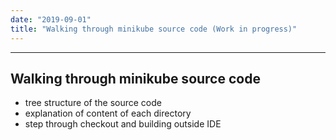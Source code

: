 ```yaml
---
date: "2019-09-01"
title: "Walking through minikube source code (Work in progress)"
---
```



---------------------
Walking through minikube source code
---------------------

* tree structure of the source code
* explanation of content of each directory
* step through checkout and building outside IDE
